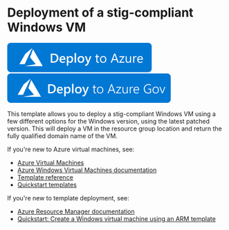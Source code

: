 # Deployment of a stig-compliant Windows VM

[![Deploy To Azure](https://raw.githubusercontent.com/Azure/azure-quickstart-templates/master/1-CONTRIBUTION-GUIDE/images/deploytoazure.svg?sanitize=true)](https://portal.azure.com/#create/Microsoft.Template/uri/https%3A%2F%2Fraw.githubusercontent.com%2Fshruti5488%2Fato-toolkit%2Fmaster%2Fstig%2Fwindows%2Fazuredeploy.json/createUIDefinitionUri/https%3A%2F%2Fraw.githubusercontent.com%2Fshruti5488%2Fato-toolkit%2Fmaster%2Fstig%2Fwindows%2FcreateUiDefinition.json)
[![Deploy To Azure Gov](https://raw.githubusercontent.com/Azure/azure-quickstart-templates/master/1-CONTRIBUTION-GUIDE/images/deploytoazuregov.svg?sanitize=true)](https://portal.azure.us/#create/Microsoft.Template/uri/https%3A%2F%2Fraw.githubusercontent.com%2Fshruti5488%2Fato-toolkit%2Fmaster%2Fstig%2Fwindows%2Fazuredeploy.json/createUIDefinitionUri/https%3A%2F%2Fraw.githubusercontent.com%2Fshruti5488%2Fato-toolkit%2Fmaster%2Fstig%2Fwindows%2FcreateUiDefinition.json)

This template allows you to deploy a stig-compliant Windows VM using a few different options for the Windows version, using the latest patched version. This will deploy a VM in the resource group location and return the fully qualified domain name of the VM.

If you're new to Azure virtual machines, see:

- [Azure Virtual Machines](https://azure.microsoft.com/services/virtual-machines/)
- [Azure Windows Virtual Machines documentation](https://docs.microsoft.com/azure/virtual-machines/windows/)
- [Template reference](https://docs.microsoft.com/azure/templates/microsoft.compute/allversions)
- [Quickstart templates](https://azure.microsoft.com/resources/templates/?resourceType=Microsoft.Compute&pageNumber=1&sort=Popular)

If you're new to template deployment, see:

- [Azure Resource Manager documentation](https://docs.microsoft.com/azure/azure-resource-manager/)
- [Quickstart: Create a Windows virtual machine using an ARM template](https://docs.microsoft.com/azure/virtual-machines/windows/quick-create-template)